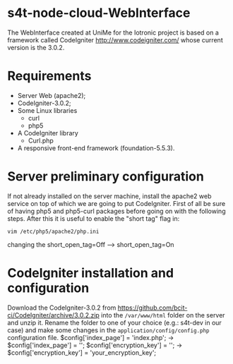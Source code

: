 # s4t-node-cloud-WebInterface
The WebInterface created at UniMe for the Iotronic project is based on a framework called CodeIgniter http://www.codeigniter.com/ whose current version is the 3.0.2.

# Requirements
* Server Web (apache2);
* CodeIgniter-3.0.2;
* Some Linux libraries
  * curl
  * php5
* A CodeIgniter library 
  * Curl.php
* A responsive front-end framework (foundation-5.5.3). 


# Server preliminary configuration
If not already installed on the server machine, install the apache2 web service on top of which we are going to put CodeIgniter. First of all be sure of having php5 and php5-curl packages before going on with the following steps.
After this it is useful to enable the "short tag" flag in:
```
vim /etc/php5/apache2/php.ini
```
changing the short_open_tag=Off --> short_open_tag=On

# CodeIgniter installation and configuration
Download the CodeIgniter-3.0.2 from https://github.com/bcit-ci/CodeIgniter/archive/3.0.2.zip into the ```/var/www/html``` folder on the server and unzip it. Rename the folder to one of your choice (e.g.: s4t-dev in our case) and make some changes in the ```application/config/config.php``` configuration file.
$config['index_page'] = 'index.php'; → $config['index_page'] = '';
$config['encryption_key'] = ''; → $config['encryption_key'] = 'your_encryption_key';


